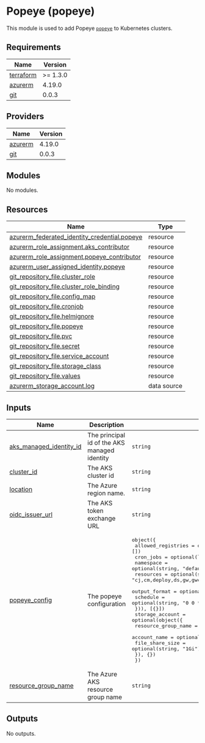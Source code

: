 # Popeye (popeye)

This module is used to add Popeye [`popeye`](https://github.com/derailed/popeye) to Kubernetes clusters.

## Requirements

| Name | Version |
|------|---------|
| <a name="requirement_terraform"></a> [terraform](#requirement\_terraform) | >= 1.3.0 |
| <a name="requirement_azurerm"></a> [azurerm](#requirement\_azurerm) | 4.19.0 |
| <a name="requirement_git"></a> [git](#requirement\_git) | 0.0.3 |

## Providers

| Name | Version |
|------|---------|
| <a name="provider_azurerm"></a> [azurerm](#provider\_azurerm) | 4.19.0 |
| <a name="provider_git"></a> [git](#provider\_git) | 0.0.3 |

## Modules

No modules.

## Resources

| Name | Type |
|------|------|
| [azurerm_federated_identity_credential.popeye](https://registry.terraform.io/providers/hashicorp/azurerm/4.19.0/docs/resources/federated_identity_credential) | resource |
| [azurerm_role_assignment.aks_contributor](https://registry.terraform.io/providers/hashicorp/azurerm/4.19.0/docs/resources/role_assignment) | resource |
| [azurerm_role_assignment.popeye_contributor](https://registry.terraform.io/providers/hashicorp/azurerm/4.19.0/docs/resources/role_assignment) | resource |
| [azurerm_user_assigned_identity.popeye](https://registry.terraform.io/providers/hashicorp/azurerm/4.19.0/docs/resources/user_assigned_identity) | resource |
| [git_repository_file.cluster_role](https://registry.terraform.io/providers/xenitab/git/0.0.3/docs/resources/repository_file) | resource |
| [git_repository_file.cluster_role_binding](https://registry.terraform.io/providers/xenitab/git/0.0.3/docs/resources/repository_file) | resource |
| [git_repository_file.config_map](https://registry.terraform.io/providers/xenitab/git/0.0.3/docs/resources/repository_file) | resource |
| [git_repository_file.cronjob](https://registry.terraform.io/providers/xenitab/git/0.0.3/docs/resources/repository_file) | resource |
| [git_repository_file.helmignore](https://registry.terraform.io/providers/xenitab/git/0.0.3/docs/resources/repository_file) | resource |
| [git_repository_file.popeye](https://registry.terraform.io/providers/xenitab/git/0.0.3/docs/resources/repository_file) | resource |
| [git_repository_file.pvc](https://registry.terraform.io/providers/xenitab/git/0.0.3/docs/resources/repository_file) | resource |
| [git_repository_file.secret](https://registry.terraform.io/providers/xenitab/git/0.0.3/docs/resources/repository_file) | resource |
| [git_repository_file.service_account](https://registry.terraform.io/providers/xenitab/git/0.0.3/docs/resources/repository_file) | resource |
| [git_repository_file.storage_class](https://registry.terraform.io/providers/xenitab/git/0.0.3/docs/resources/repository_file) | resource |
| [git_repository_file.values](https://registry.terraform.io/providers/xenitab/git/0.0.3/docs/resources/repository_file) | resource |
| [azurerm_storage_account.log](https://registry.terraform.io/providers/hashicorp/azurerm/4.19.0/docs/data-sources/storage_account) | data source |

## Inputs

| Name | Description | Type | Default | Required |
|------|-------------|------|---------|:--------:|
| <a name="input_aks_managed_identity_id"></a> [aks\_managed\_identity\_id](#input\_aks\_managed\_identity\_id) | The principal id of the AKS managed identity | `string` | n/a | yes |
| <a name="input_cluster_id"></a> [cluster\_id](#input\_cluster\_id) | The AKS cluster id | `string` | n/a | yes |
| <a name="input_location"></a> [location](#input\_location) | The Azure region name. | `string` | n/a | yes |
| <a name="input_oidc_issuer_url"></a> [oidc\_issuer\_url](#input\_oidc\_issuer\_url) | The AKS token exchange URL | `string` | n/a | yes |
| <a name="input_popeye_config"></a> [popeye\_config](#input\_popeye\_config) | The popeye configuration | <pre>object({<br/>    allowed_registries = optional(list(string), [])<br/>    cron_jobs = optional(list(object({<br/>      namespace     = optional(string, "default")<br/>      resources     = optional(string, "cj,cm,deploy,ds,gw,gwc,gwr,hpa,ing,job,np,pdb,po,pv,pvc,ro,rb,sa,sec,sts,svc")<br/>      output_format = optional(string, "html")<br/>      schedule      = optional(string, "0 0 * * 1")<br/>    })), [{}])<br/>    storage_account = optional(object({<br/>      resource_group_name = optional(string, "")<br/>      account_name        = optional(string, "")<br/>      file_share_size     = optional(string, "1Gi")<br/>    }), {})<br/>  })</pre> | `{}` | no |
| <a name="input_resource_group_name"></a> [resource\_group\_name](#input\_resource\_group\_name) | The Azure AKS resource group name | `string` | n/a | yes |

## Outputs

No outputs.
